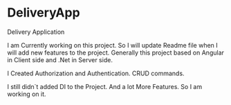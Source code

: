 # DeliveryApp
Delivery Application

I am Currently working on this project. So I will update Readme file when I will add new features to the project.
Generally this project based on Angular in Client side and .Net in Server side.

I Created Authorization and Authentication.
CRUD commands.

I still didn`t added DI to the Project.
And a lot More Features. 
So I am working on it.


